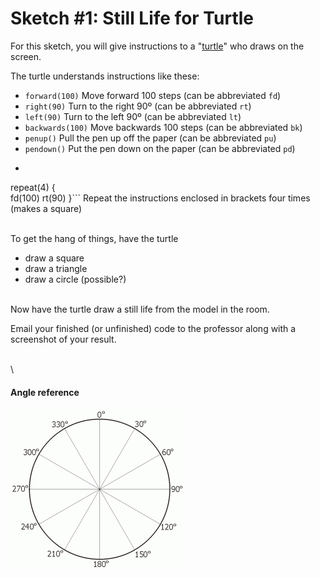 # Sketch #1: Still Life for Turtle

For this sketch, you will give instructions to a "[turtle](https://brianhouse.github.io/turtle5/)" who draws on the screen.

The turtle understands instructions like these:
- `forward(100)`    Move forward 100 steps (can be abbreviated `fd`)
- `right(90)`     	Turn to the right 90º (can be abbreviated `rt`)
- `left(90)`     	Turn to the left 90º (can be abbreviated `lt`)
- `backwards(100)`  Move backwards 100 steps (can be abbreviated `bk`)
- `penup()`        	Pull the pen up off the paper (can be abbreviated `pu`)
- `pendown()`       Put the pen down on the paper (can be abbreviated `pd`)
- ```
repeat(4) {  
	fd(100)
	rt(90)
}```
   Repeat the instructions enclosed in brackets four times (makes a square)

\
To get the hang of things, have the turtle
- draw a square
- draw a triangle
- draw a circle (possible?)

\
Now have the turtle draw a still life from the model in the room.

Email your finished (or unfinished) code to the professor along with a screenshot of your result.

\
\

#### Angle reference

![](degrees.gif)

